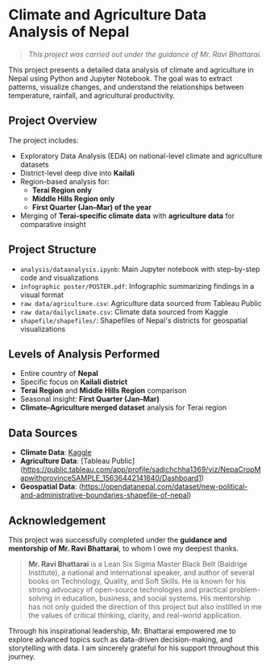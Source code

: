# Climate and Agriculture Data Analysis of Nepal

> *This project was carried out under the guidance of Mr. Ravi Bhattarai.*

This project presents a detailed data analysis of climate and agriculture in Nepal using Python and Jupyter Notebook. The goal was to extract patterns, visualize changes, and understand the relationships between temperature, rainfall, and agricultural productivity.

## Project Overview

The project includes:
- Exploratory Data Analysis (EDA) on national-level climate and agriculture datasets
- District-level deep dive into **Kailali**
- Region-based analysis for:
  - **Terai Region only**
  - **Middle Hills Region only**
  - **First Quarter (Jan–Mar) of the year**
- Merging of **Terai-specific climate data** with **agriculture data** for comparative insight

## Project Structure

- `analysis/dataanalysis.ipynb`: Main Jupyter notebook with step-by-step code and visualizations
- `infographic poster/POSTER.pdf`: Infographic summarizing findings in a visual format
- `raw data/agriculture.csv`: Agriculture data sourced from Tableau Public
- `raw data/dailyclimate.csv`: Climate data sourced from Kaggle
- `shapefile/shapefiles/`: Shapefiles of Nepal's districts for geospatial visualizations 

## Levels of Analysis Performed

- Entire country of **Nepal**
- Specific focus on **Kailali district**
- **Terai Region** and **Middle Hills Region** comparison
- Seasonal insight: **First Quarter (Jan–Mar)**
- **Climate–Agriculture merged dataset** analysis for Terai region

## Data Sources

- **Climate Data**: [Kaggle](https://www.kaggle.com/code/saimondahal/nepal-climate-data-eda-insights/input)
- **Agriculture Data**: [Tableau Public] (https://public.tableau.com/app/profile/sadichchha1369/viz/NepaCropMapwithprovinceSAMPLE_15636442141840/Dashboard1)
- **Geospatial Data**: (https://opendatanepal.com/dataset/new-political-and-administrative-boundaries-shapefile-of-nepal)

## Acknowledgement

This project was successfully completed under the **guidance and mentorship of Mr. Ravi Bhattarai**, to whom I owe my deepest thanks.

> **Mr. Ravi Bhattarai** is a Lean Six Sigma Master Black Belt (Baldrige Institute), a national and international speaker, and author of several books on Technology, Quality, and Soft Skills. He is known for his strong advocacy of open-source technologies and practical problem-solving in education, business, and social systems. His mentorship has not only guided the direction of this project but also instilled in me the values of critical thinking, clarity, and real-world application.

Through his inspirational leadership, Mr. Bhattarai empowered me to explore advanced topics such as data-driven decision-making, and storytelling with data. I am sincerely grateful for his support throughout this journey.


